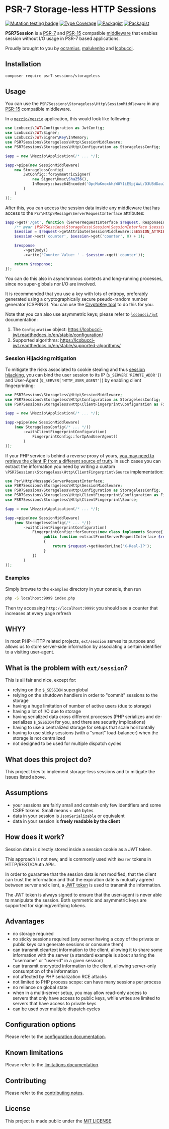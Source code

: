 # PSR-7 Storage-less HTTP Sessions

[![Mutation testing badge](https://img.shields.io/endpoint?style=flat&url=https%3A%2F%2Fbadge-api.stryker-mutator.io%2Fgithub.com%2Fpsr7-sessions%2Fstorageless%2F8.5.x)](https://dashboard.stryker-mutator.io/reports/github.com/psr7-sessions/storageless/8.5.x)
[![Type Coverage](https://shepherd.dev/github/psr7-sessions/storageless/coverage.svg)](https://shepherd.dev/github/psr7-sessions/storageless)
[![Packagist](https://img.shields.io/packagist/v/psr7-sessions/storageless.svg)](https://packagist.org/packages/psr7-sessions/storageless)
[![Packagist](https://img.shields.io/packagist/vpre/psr7-sessions/storageless.svg)](https://packagist.org/packages/psr7-sessions/storageless)

**PSR7Session** is a [PSR-7](https://www.php-fig.org/psr/psr-7/) and
[PSR-15](https://github.com/php-fig/fig-standards/blob/master/accepted/PSR-15-request-handlers.md)
compatible [middleware](https://mwop.net/blog/2015-01-08-on-http-middleware-and-psr-7.html) that enables
session without I/O usage in PSR-7 based applications.

Proudly brought to you by [ocramius](https://github.com/Ocramius), [malukenho](https://github.com/malukenho) and [lcobucci](https://github.com/lcobucci).

## Installation

```sh
composer require psr7-sessions/storageless
```

## Usage

You can use the `PSR7Sessions\Storageless\Http\SessionMiddleware` in any
[PSR-15](https://github.com/php-fig/fig-standards/blob/master/accepted/PSR-15-request-handlers.md)
compatible middleware.

In a [`mezzio/mezzio`](https://github.com/mezzio/mezzio)
application, this would look like following:

```php
use Lcobucci\JWT\Configuration as JwtConfig;
use Lcobucci\JWT\Signer;
use Lcobucci\JWT\Signer\Key\InMemory;
use PSR7Sessions\Storageless\Http\SessionMiddleware;
use PSR7Sessions\Storageless\Http\Configuration as StoragelessConfig;

$app = new \Mezzio\Application(/* ... */);

$app->pipe(new SessionMiddleware(
    new StoragelessConfig(
        JwtConfig::forSymmetricSigner(
            new Signer\Hmac\Sha256(),
            InMemory::base64Encoded('OpcMuKmoxkhzW0Y1iESpjWwL/D3UBdDauJOe742BJ5Q='), // replace this with a key of your own (see below)
        )
    )
));
```

After this, you can access the session data inside any middleware that
has access to the `Psr\Http\Message\ServerRequestInterface` attributes:

```php
$app->get('/get', function (ServerRequestInterface $request, ResponseInterface $response) : ResponseInterface {
    /** @var \PSR7Sessions\Storageless\Session\SessionInterface $session */
    $session = $request->getAttribute(SessionMiddleware::SESSION_ATTRIBUTE);
    $session->set('counter', $session->get('counter', 0) + 1);

    $response
        ->getBody()
        ->write('Counter Value: ' . $session->get('counter'));

    return $response;
});
```

You can do this also in asynchronous contexts and long-running processes,
since no super-globals nor I/O are involved.

It is recommended that you use a key with lots of entropy, preferably
generated using a cryptographically secure pseudo-random number generator
(CSPRNG). You can use the [CryptoKey tool](https://github.com/AndrewCarterUK/CryptoKey)
to do this for you.

Note that you can also use asymmetric keys; please refer to
[`lcobucci/jwt`](https://packagist.org/packages/lcobucci/jwt) documentation:

1. The `Configuration` object: https://lcobucci-jwt.readthedocs.io/en/stable/configuration/
2. Supported algorithms: https://lcobucci-jwt.readthedocs.io/en/stable/supported-algorithms/

### Session Hijacking mitigation

To mitigate the risks associated to cookie stealing and thus
[session hijacking](https://cheatsheetseries.owasp.org/cheatsheets/Session_Management_Cheat_Sheet.html#binding-the-session-id-to-other-user-properties),
you can bind the user session to its IP (`$_SERVER['REMOTE_ADDR']`) and
User-Agent (`$_SERVER['HTTP_USER_AGENT']`) by enabling client fingerprinting:

```php
use PSR7Sessions\Storageless\Http\SessionMiddleware;
use PSR7Sessions\Storageless\Http\Configuration as StoragelessConfig;
use PSR7Sessions\Storageless\Http\ClientFingerprint\Configuration as FingerprintConfig;

$app = new \Mezzio\Application(/* ... */);

$app->pipe(new SessionMiddleware(
    (new StoragelessConfig(/* ... */))
        ->withClientFingerprintConfiguration(
            FingerprintConfig::forIpAndUserAgent()
        )
));
```

If your PHP service is behind a reverse proxy of yours, [you may need to retrieve the client IP from a different source of truth](https://adam-p.ca/blog/2022/03/x-forwarded-for/).
In such cases you can extract the information you need by writing a custom
`\PSR7Sessions\Storageless\Http\ClientFingerprint\Source` implementation:

```php
use Psr\Http\Message\ServerRequestInterface;
use PSR7Sessions\Storageless\Http\SessionMiddleware;
use PSR7Sessions\Storageless\Http\Configuration as StoragelessConfig;
use PSR7Sessions\Storageless\Http\ClientFingerprint\Configuration as FingerprintConfig;
use PSR7Sessions\Storageless\Http\ClientFingerprint\Source;

$app = new \Mezzio\Application(/* ... */);

$app->pipe(new SessionMiddleware(
    (new StoragelessConfig(/* ... */))
        ->withClientFingerprintConfiguration(
            FingerprintConfig::forSources(new class implements Source{
                 public function extractFrom(ServerRequestInterface $request): string
                 {
                     return $request->getHeaderLine('X-Real-IP');
                 }
            })
        )
));
```

### Examples

Simply browse to the `examples` directory in your console, then run

```sh
php -S localhost:9999 index.php
```

Then try accessing `http://localhost:9999`: you should see a counter
that increases at every page refresh

## WHY?

In most PHP+HTTP related projects, `ext/session` serves its purpose and
allows us to store server-side information by associating a certain
identifier to a visiting user-agent.

## What is the problem with `ext/session`?

This is all fair and nice, except for:

* relying on the `$_SESSION` superglobal
* relying on the shutdown handlers in order to "commit" sessions to the
  storage
* having a huge limitation of number of active users (due to storage)
* having a lot of I/O due to storage
* having serialized data cross different processes (PHP serializes and
  de-serializes `$_SESSION` for you, and there are security implications)
* having to use a centralized storage for setups that scale horizontally
* having to use sticky sessions (with a "smart" load-balancer) when the
  storage is not centralized
* not designed to be used for multiple dispatch cycles

## What does this project do?

This project tries to implement storage-less sessions and to mitigate the
issues listed above.

## Assumptions

* your sessions are fairly small and contain only few identifiers and
  some CSRF tokens. Small means `< 400` bytes
* data in your session is `JsonSerializable` or equivalent
* data in your session is **freely readable by the client**

## How does it work?

Session data is directly stored inside a session cookie as a JWT token.

This approach is not new, and is commonly used with `Bearer` tokens in
HTTP/REST/OAuth APIs.

In order to guarantee that the session data is not modified, that the
client can trust the information and that the expiration date is
mutually agreed between server and client, a [JWT token](https://tools.ietf.org/html/rfc7519)
is used to transmit the information.

The JWT token is always signed to ensure that the user-agent is never
able to manipulate the session.
Both symmetric and asymmetric keys are supported for signing/verifying
tokens.

## Advantages

* no storage required
* no sticky sessions required (any server having a copy of the private or
  public keys can generate sessions or consume them)
* can transmit cleartext information to the client, allowing it to share
  some information with the server (a standard example is about sharing the
  "username" or "user-id" in a given session)
* can transmit encrypted information to the client, allowing server-only
  consumption of the information
* not affected by PHP serialization RCE attacks
* not limited to PHP process scope: can have many sessions per process
* no reliance on global state
* when in a multi-server setup, you may allow read-only access to servers
  that only have access to public keys, while writes are limited to
  servers that have access to private keys
* can be used over multiple dispatch cycles

## Configuration options

Please refer to the [configuration documentation](docs/configuration.md).

## Known limitations

Please refer to the [limitations documentation](docs/limitations.md).

## Contributing

Please refer to the [contributing notes](CONTRIBUTING.md).

## License

This project is made public under the [MIT LICENSE](LICENSE).
